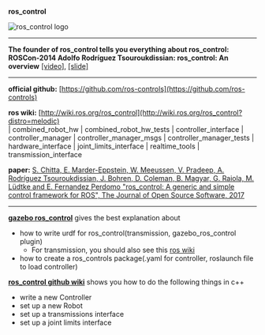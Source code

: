**ros_control**  
  
![ros_control logo](https://avatars1.githubusercontent.com/u/4827547?s=200&v=4)  

---

**The founder of ros_control tells you everything about ros_control:**  
**ROSCon-2014 Adolfo Rodríguez Tsouroukdissian: ros_control: An overview** [[video]](https://vimeo.com/107507546), [[slide]](https://roscon.ros.org/2014/wp-content/uploads/2014/07/ros_control_an_overview.pdf)

---

**official github:** [https://github.com/ros-controls](https://github.com/ros-controls)  

**ros wiki:** [http://wiki.ros.org/ros_control](http://wiki.ros.org/ros_control?distro=melodic)  
| combined_robot_hw | combined_robot_hw_tests | controller_interface | controller_manager | controller_manager_msgs | controller_manager_tests | hardware_interface | joint_limits_interface | realtime_tools | transmission_interface 

**paper:** [S. Chitta, E. Marder-Eppstein, W. Meeussen, V. Pradeep, A. Rodríguez Tsouroukdissian, J. Bohren, D. Coleman, B. Magyar, G. Raiola, M. Lüdtke and E. Fernandez Perdomo "ros_control: A generic and simple control framework for ROS", The Journal of Open Source Software, 2017](https://github.com/ros-controls/joss_paper/blob/master/paper.md)

---

[**gazebo ros_control**](https://github.com/ros-controls/ros_control/wiki) gives the best explanation about 
  * how to write urdf for ros_control(transmission, gazebo_ros_control plugin)
      - For transmission, you should also see this [ros wiki](http://wiki.ros.org/urdf/XML/Transmission)
  * how to create a ros_controls package(.yaml for controller, roslaunch file to load controller)

[**ros_control github wiki**](https://github.com/ros-controls/ros_control/wiki)  shows you how to do the following things in c++
  * write a new Controller
  * set up a new Robot
  * set up a transmissions interface
  * set up a joint limits interface
  
